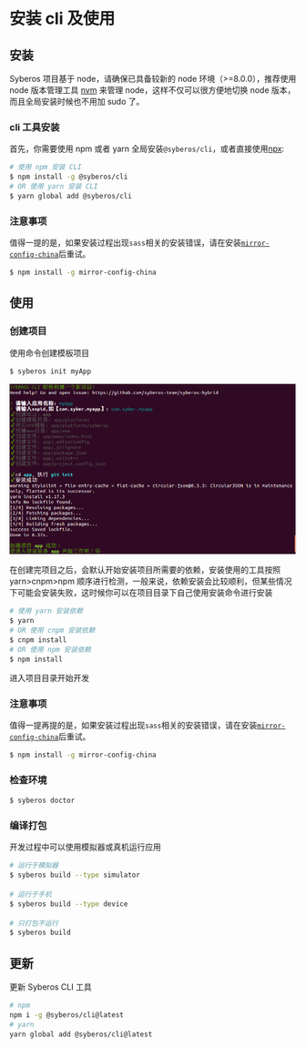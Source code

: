 # 安装 cli 及使用

## 安装

Syberos 项目基于 node，请确保已具备较新的 node 环境（>=8.0.0），推荐使用 node 版本管理工具 [nvm](https://github.com/creationix/nvm) 来管理 node，这样不仅可以很方便地切换 node 版本，而且全局安装时候也不用加 sudo 了。

### cli 工具安装

首先，你需要使用 npm 或者 yarn 全局安装`@syberos/cli`，或者直接使用[npx](https://medium.com/@maybekatz/introducing-npx-an-npm-package-runner-55f7d4bd282b):

```bash
# 使用 npm 安装 CLI
$ npm install -g @syberos/cli
# OR 使用 yarn 安装 CLI
$ yarn global add @syberos/cli
```

### 注意事项

值得一提的是，如果安装过程出现`sass`相关的安装错误，请在安装[`mirror-config-china`](https://www.npmjs.com/package/mirror-config-china)后重试。

```bash
$ npm install -g mirror-config-china
```

## 使用

### 创建项目

使用命令创建模板项目

```bash
$ syberos init myApp
```

![syberos init myApp command screenshot](/img/init_myapp.png)

在创建完项目之后，会默认开始安装项目所需要的依赖，安装使用的工具按照 yarn>cnpm>npm 顺序进行检测，一般来说，依赖安装会比较顺利，但某些情况下可能会安装失败，这时候你可以在项目目录下自己使用安装命令进行安装

```bash
# 使用 yarn 安装依赖
$ yarn
# OR 使用 cnpm 安装依赖
$ cnpm install
# OR 使用 npm 安装依赖
$ npm install
```

进入项目目录开始开发

### 注意事项

值得一提再提的是，如果安装过程出现`sass`相关的安装错误，请在安装[`mirror-config-china`](https://www.npmjs.com/package/mirror-config-china)后重试。

```bash
$ npm install -g mirror-config-china
```

### 检查环境

```bash
$ syberos doctor
```

### 编译打包

开发过程中可以使用模拟器或真机运行应用

```bash
# 运行于模拟器
$ syberos build --type simulator

# 运行于手机
$ syberos build --type device

# 只打包不运行
$ syberos build
```

## 更新

更新 Syberos CLI 工具

```bash
# npm
npm i -g @syberos/cli@latest
# yarn
yarn global add @syberos/cli@latest
```
